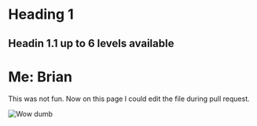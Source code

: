 # Heading 1
## Headin 1.1 up to 6 levels available
# Me: Brian
This was not fun.
Now on this page I could edit the file during pull request.

![Wow dumb](https://octodex.github.com/images/yaktocat.png)
